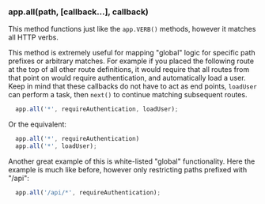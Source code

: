 <h3 id='app.all'>app.all(path, [callback...], callback)</h3>

This method functions just like the `app.VERB()` methods,
however it matches all HTTP verbs. 

This method is extremely useful for
mapping "global" logic for specific path prefixes or arbitrary matches.
For example if you placed the following route at the top of all other
route definitions, it would require that all routes from that point on
would require authentication, and automatically load a user. Keep in mind
that these callbacks do not have to act as end points, `loadUser`
can perform a task, then `next()` to continue matching subsequent
routes.

~~~js
  app.all('*', requireAuthentication, loadUser);
~~~

Or the equivalent:

~~~js
  app.all('*', requireAuthentication)
  app.all('*', loadUser);
~~~

Another great example of this is white-listed "global" functionality. Here
the example is much like before, however only restricting paths prefixed with
"/api":

~~~js
  app.all('/api/*', requireAuthentication);
~~~
